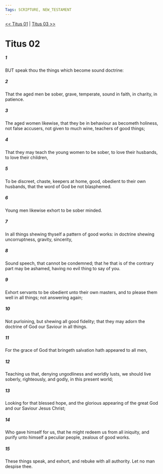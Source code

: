 ```yaml
---
Tags: SCRIPTURE, NEW_TESTAMENT
---
```


[<< Titus 01](NEW_TESTAMENT/17_Titus/Titus_01.md) | [Titus 03 >>](NEW_TESTAMENT/17_Titus/Titus_03.md)

# Titus 02

##### 1
 BUT speak thou the things which become sound doctrine:
##### 2
 That the aged men be sober, grave, temperate, sound in faith, in charity, in patience.
##### 3
 The aged women likewise, that they be in behaviour as becometh holiness, not false accusers, not given to much wine, teachers of good things;
##### 4
 That they may teach the young women to be sober, to love their husbands, to love their children,
##### 5
 To be discreet, chaste, keepers at home, good, obedient to their own husbands, that the word of God be not blasphemed.
##### 6
 Young men likewise exhort to be sober minded.
##### 7
 In all things shewing thyself a pattern of good works: in doctrine shewing uncorruptness, gravity, sincerity,
##### 8
 Sound speech, that cannot be condemned; that he that is of the contrary part may be ashamed, having no evil thing to say of you.
##### 9
 Exhort servants to be obedient unto their own masters, and to please them well in all things; not answering again;
##### 10
 Not purloining, but shewing all good fidelity; that they may adorn the doctrine of God our Saviour in all things.
##### 11
 For the grace of God that bringeth salvation hath appeared to all men,
##### 12
 Teaching us that, denying ungodliness and worldly lusts, we should live soberly, righteously, and godly, in this present world;
##### 13
 Looking for that blessed hope, and the glorious appearing of the great God and our Saviour Jesus Christ;
##### 14
 Who gave himself for us, that he might redeem us from all iniquity, and purify unto himself a peculiar people, zealous of good works.
##### 15
 These things speak, and exhort, and rebuke with all authority. Let no man despise thee.
